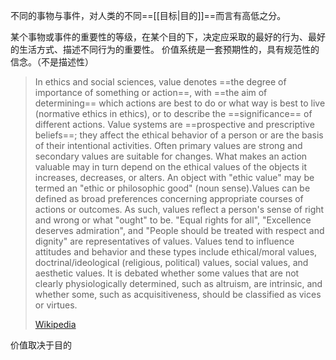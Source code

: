 不同的事物与事件，对人类的不同==[[目标|目的]]==而言有高低之分。

某个事物或事件的重要性的等级，在某个目的下，决定应采取的最好的行为、最好的生活方式、描述不同行为的重要性。
价值系统是一套预期性的，具有规范性的信念。（不是描述性）

> In ethics and social sciences, value denotes ==the degree of importance of something or action==, with ==the aim of determining== which actions are best to do or what way is best to live (normative ethics in ethics), or to describe the ==significance== of different actions. Value systems are ==prospective and prescriptive beliefs==; they affect the ethical behavior of a person or are the basis of their intentional activities. Often primary values are strong and secondary values are suitable for changes. What makes an action valuable may in turn depend on the ethical values of the objects it increases, decreases, or alters. An object with "ethic value" may be termed an "ethic or philosophic good" (noun sense).Values can be defined as broad preferences concerning appropriate courses of actions or outcomes. As such, values reflect a person's sense of right and wrong or what "ought" to be. "Equal rights for all", "Excellence deserves admiration",  and "People should be treated with respect and dignity" are representatives of values. Values tend to influence attitudes and behavior and these types include ethical/moral values, doctrinal/ideological (religious, political) values, social values, and aesthetic values. It is debated whether some values that are not clearly physiologically determined, such as altruism, are intrinsic, and whether some, such as acquisitiveness, should be classified as vices or virtues.
>
> [Wikipedia](https://en.wikipedia.org/wiki/Value%20(ethics%20and%20social%20sciences))


价值取决于目的